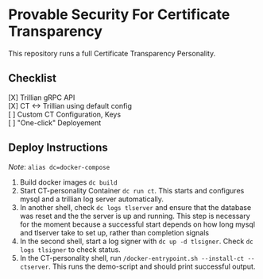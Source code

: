 # Provable Security For Certificate Transparency #

This repository runs a full Certificate Transparency Personality.

## Checklist ##
[X] Trillian gRPC API\
[X] CT <-> Trillian using default config\
[ ] Custom CT Configuration, Keys\
[ ] "One-click" Deployement


## Deploy Instructions ##

*Note*: `alias dc=docker-compose`

1. Build docker images `dc build`
2. Start CT-personality Container `dc run ct`. This starts and configures mysql and a trillian log server automatically. 
3. In another shell, check `dc logs tlserver` and ensure that the database was reset and the the server is up and running. This step is necessary for the moment because a successful start depends on how long mysql and tlserver take to set up, rather than completion signals 
4. In the second shell, start a log signer with `dc up -d tlsigner`. Check `dc logs tlsigner` to check status.
5. In the CT-personality shell, run `/docker-entrypoint.sh --install-ct --ctserver`. This runs the demo-script and should print successful output.
